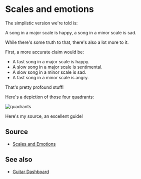 ﻿# Scales and emotions

The simplistic version we're told is:

A song in a major scale is happy, a song in a minor scale is sad.

While there's some truth to that, there's also a lot more to it.

First, a more accurate claim would be:

* A fast song in a major scale is happy.
* A slow song in a major scale is sentimental.
* A slow song in a minor scale is sad.
* A fast song in a minor scale is angry.

That's pretty profound stuff!

Here's a depiction of those four quadrants:

![quadrants](quadrants.png)




Here's my source, an excellent guide!

## Source

* [Scales and Emotions](http://www.ethanhein.com/wp/2010/scales-and-emotions/)


## See also

* [Guitar Dashboard](guitar_dashboard.md)